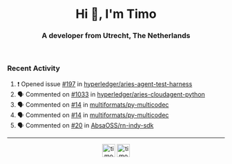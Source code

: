 <h1 align="center">Hi 👋, I'm Timo</h1>
<h3 align="center">A developer from Utrecht, The Netherlands</h3>
<br/>
<!-- https://github.com/rahuldkjain/github-profile-readme-generator --!>

<!--  <p align="left"><img src="https://github-readme-stats.vercel.app/api?username=timoglastra&show_icons=true&count_private=true&" alt="timoglastra" /></p> --!>

<!--
Github language stats
<p align="left"><img src="https://github-readme-stats.vercel.app/api/top-langs/?username=timoglastra&layout=compact" alt="timoglastra" /><p>
-->

<!-- Codestats language stats -->
<!-- <p align="left"><img src="https://codestats-readme.vercel.app/api/top-langs/?username=timoglastra&layout=compact&language_count=12" alt="timoglastra" /><p>    --!>
  
<h3>Recent Activity</h3>

<!--START_SECTION:activity-->
1. ❗️ Opened issue [#197](https://github.com/hyperledger/aries-agent-test-harness/issues/197) in [hyperledger/aries-agent-test-harness](https://github.com/hyperledger/aries-agent-test-harness)
2. 🗣 Commented on [#1033](https://github.com/hyperledger/aries-cloudagent-python/issues/1033) in [hyperledger/aries-cloudagent-python](https://github.com/hyperledger/aries-cloudagent-python)
3. 🗣 Commented on [#14](https://github.com/multiformats/py-multicodec/issues/14) in [multiformats/py-multicodec](https://github.com/multiformats/py-multicodec)
4. 🗣 Commented on [#14](https://github.com/multiformats/py-multicodec/issues/14) in [multiformats/py-multicodec](https://github.com/multiformats/py-multicodec)
5. 🗣 Commented on [#20](https://github.com/AbsaOSS/rn-indy-sdk/issues/20) in [AbsaOSS/rn-indy-sdk](https://github.com/AbsaOSS/rn-indy-sdk)
<!--END_SECTION:activity-->

---

<p align="center">
<a href="https://twitter.com/timoglastra" target="blank"><img align="center" src="https://cdn.jsdelivr.net/npm/simple-icons@3.0.1/icons/twitter.svg" alt="timoglastra" height="30" width="30" /></a>
<a href="https://linkedin.com/in/timoglastra" target="blank"><img align="center" src="https://cdn.jsdelivr.net/npm/simple-icons@3.0.1/icons/linkedin.svg" alt="timoglastra" height="30" width="30" /></a>
</p>



